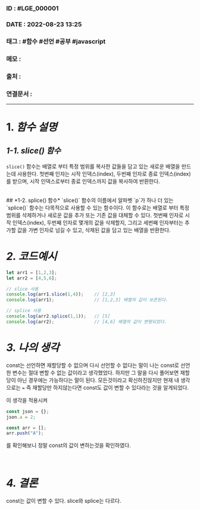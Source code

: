 ### ID : #LGE_000001
### DATE : 2022-08-23 13:25
### 태그 : #함수 #선언 #공부 #javascript
### 메모 : 
### 출처 : 
### 연결문서 : 
----


# 1. *함수 설명*
## *1-1. slice() 함수*
`slice()` 함수는 배열로 부터 특정 범위를 복사한 값들을 담고 있는 새로운 배열을 만드는데 사용한다.
첫번째 인자는 시작 인덱스(index), 두번째 인자로 종료 인덱스(index) 를 받으며, 시작 인덱스로부터 종료 인덱스까지 값을 복사하여 반환한다.

<br>
## *1-2. splice() 함수*
`slice()` 함수의 이름에서 알파벳 `p`가 하나 더 있는 `splice()` 함수는 다목적으로 사용할 수 있는 함수이다.
이 함수로는 배열로 부터 특정 범위를 삭제하거나 새로운 값을 추가 또는 기존 값을 대체할 수 있다.
첫번째 인자로 시작 인덱스(index), 두번째 인자로 몇개의 값을 삭제할지, 그리고 세번째 인자부터는 추가할 값을 가변 인자로 넘길 수 있고, 삭제된 값을 담고 있는 배열을 반환한다.


<br>


# *2. 코드예시*
```javascript
let arr1 = [1,2,3];
let arr2 = [4,5,6];

// slice 사용
console.log(arr1.slice(1,4));    // [2,3]
console.log(arr1);               // [1,2,3] 배열의 값이 보존된다.

// splice 사용
console.log(arr2.splice(1,1));   // [5]
console.log(arr2);               // [4,6] 배열의 값이 변형되었다.
```



# *3. 나의 생각*
const는 선언하면 재할당할 수 없으며 다시 선언할 수 없다는 말이 나는 const로 선언한 변수는 절대 변할 수 없는 값이라고 생각했었다. 하지만 그 말을 다시 풀어보면 재할당이 아닌 경우에는 가능하다는 말이 된다.
모든것이라고 확신하진않지만 현재 내 생각으로는 `=` 즉 재할당만 하지않는다면 const도 값이 변할 수 있다라는 것을 알게되었다.

이 생각을 적용시켜
```javascript
const json = {};
json.a = 2;

const arr = [];
arr.push("A");
```
를 확인해보니 정말 const의 값이 변하는것을 확인하였다.

<br>

# *4. 결론*
const는 값이 변할 수 있다.
slice와 splice는 다르다.